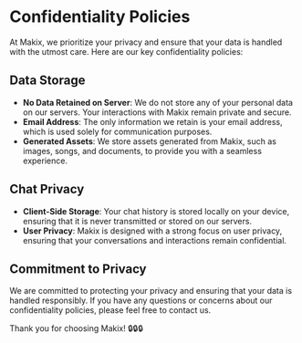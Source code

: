 # Confidentiality Policies

At Makix, we prioritize your privacy and ensure that your data is handled with the utmost care. Here are our key confidentiality policies:

## Data Storage

- **No Data Retained on Server**: We do not store any of your personal data on our servers. Your interactions with Makix remain private and secure.
- **Email Address**: The only information we retain is your email address, which is used solely for communication purposes.
- **Generated Assets**: We store assets generated from Makix, such as images, songs, and documents, to provide you with a seamless experience.

## Chat Privacy

- **Client-Side Storage**: Your chat history is stored locally on your device, ensuring that it is never transmitted or stored on our servers.
- **User Privacy**: Makix is designed with a strong focus on user privacy, ensuring that your conversations and interactions remain confidential.

## Commitment to Privacy

We are committed to protecting your privacy and ensuring that your data is handled responsibly. If you have any questions or concerns about our confidentiality policies, please feel free to contact us.

Thank you for choosing Makix! 🔒🔒🔒